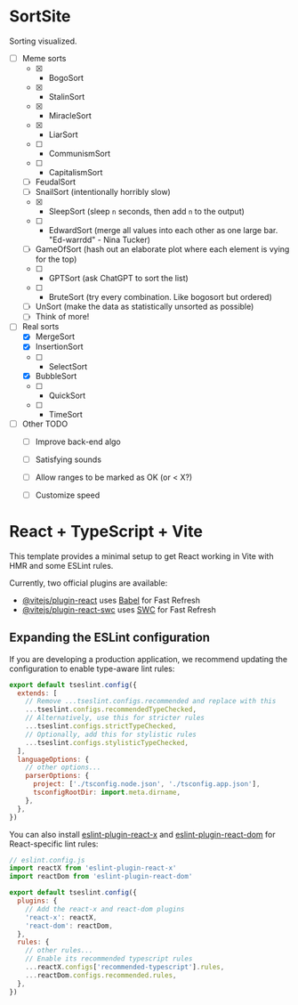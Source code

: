 # SortSite
Sorting visualized.
- [ ] Meme sorts
  - [X] * BogoSort
  - [X] * StalinSort
  - [X] * MiracleSort
  - [X] * LiarSort
  - [ ] * CommunismSort
  - [ ] * CapitalismSort
  - [ ] FeudalSort
  - [ ] SnailSort (intentionally horribly slow)
  - [X] * SleepSort (sleep `n` seconds, then add `n` to the output)
  - [ ] * EdwardSort (merge all values into each other as one large bar. "Ed-warrdd" - Nina Tucker)
  - [ ] GameOfSort (hash out an elaborate plot where each element is vying for the top)
  - [ ] * GPTSort (ask ChatGPT to sort the list)
  - [ ] * BruteSort (try every combination. Like bogosort but ordered)
  - [ ] UnSort (make the data as statistically unsorted as possible)
  - [ ] Think of more!
- [ ] Real sorts
  - [X] MergeSort
  - [X] InsertionSort
  - [ ] * SelectSort
  - [X] BubbleSort
  - [ ] * QuickSort
  - [ ] * TimeSort
- [ ] Other TODO
  - [ ] Improve back-end algo
  - [ ] Satisfying sounds
  - [ ] Allow ranges to be marked as OK (or < X?)
  - [ ] Customize speed


# React + TypeScript + Vite

This template provides a minimal setup to get React working in Vite with HMR and some ESLint rules.

Currently, two official plugins are available:

- [@vitejs/plugin-react](https://github.com/vitejs/vite-plugin-react/blob/main/packages/plugin-react) uses [Babel](https://babeljs.io/) for Fast Refresh
- [@vitejs/plugin-react-swc](https://github.com/vitejs/vite-plugin-react/blob/main/packages/plugin-react-swc) uses [SWC](https://swc.rs/) for Fast Refresh

## Expanding the ESLint configuration

If you are developing a production application, we recommend updating the configuration to enable type-aware lint rules:

```js
export default tseslint.config({
  extends: [
    // Remove ...tseslint.configs.recommended and replace with this
    ...tseslint.configs.recommendedTypeChecked,
    // Alternatively, use this for stricter rules
    ...tseslint.configs.strictTypeChecked,
    // Optionally, add this for stylistic rules
    ...tseslint.configs.stylisticTypeChecked,
  ],
  languageOptions: {
    // other options...
    parserOptions: {
      project: ['./tsconfig.node.json', './tsconfig.app.json'],
      tsconfigRootDir: import.meta.dirname,
    },
  },
})
```

You can also install [eslint-plugin-react-x](https://github.com/Rel1cx/eslint-react/tree/main/packages/plugins/eslint-plugin-react-x) and [eslint-plugin-react-dom](https://github.com/Rel1cx/eslint-react/tree/main/packages/plugins/eslint-plugin-react-dom) for React-specific lint rules:

```js
// eslint.config.js
import reactX from 'eslint-plugin-react-x'
import reactDom from 'eslint-plugin-react-dom'

export default tseslint.config({
  plugins: {
    // Add the react-x and react-dom plugins
    'react-x': reactX,
    'react-dom': reactDom,
  },
  rules: {
    // other rules...
    // Enable its recommended typescript rules
    ...reactX.configs['recommended-typescript'].rules,
    ...reactDom.configs.recommended.rules,
  },
})
```
